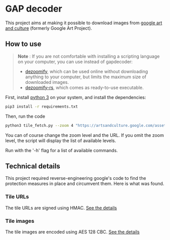 # GAP decoder

This project aims at making it possible to download images from
[google art and culture](https://artsandculture.google.com/)
(formerly Google Art Project).

## How to use

> **Note** : If you are not comfortable with installing a scripting language on your computer, you can use instead of gapdecoder:
> - [dezoomify](https://ophir.alwaysdata.net/dezoomify/dezoomify.html), which can be used online without downloading anything to your computer, but limits the maximum size of downloaded images. 
> - [dezoomify-rs](https://github.com/lovasoa/dezoomify-rs#dezoomify-rs), which comes as ready-to-use executable. 


First, install [python 3](https://www.python.org/) on your system,
and install the dependencies:

```bash
pip3 install -r requirements.txt 
```

Then, run the code

```bash
python3 tile_fetch.py --zoom 4 "https://artsandculture.google.com/asset/the-water-carrier-la-aguadora/UwE2fGsMlWHuMg"
```

You can of course change the zoom level and the URL.
If you omit the zoom level, the script will display the list of available levels.

Run with the '-h' flag for a list of available commands.

## Technical details

This project required reverse-engineering google's code to find 
the protection measures in place and circumvent them.
Here is what was found.

### Tile URLs

The tile URLs are signed using HMAC.
[See the details](./tile_fetch.py)

### Tile images

The tile images are encoded using AES 128 CBC.
[See the details](./decryption.py)
